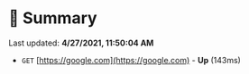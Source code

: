 # 📖 Summary
Last updated: **4/27/2021, 11:50:04 AM**

- `GET` [https://google.com](https://google.com) - **Up** (143ms)
